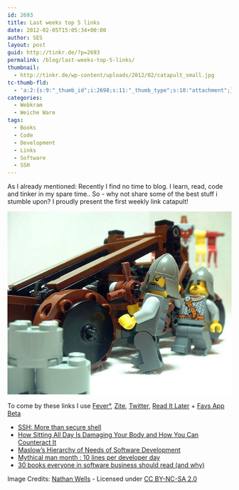```yaml
---
id: 2693
title: Last weeks top 5 links
date: 2012-02-05T15:05:34+00:00
author: SES
layout: post
guid: http://tinkr.de/?p=2693
permalink: /blog/last-weeks-top-5-links/
thumbnail:
  - http://tinkr.de/wp-content/uploads/2012/02/catapult_small.jpg
tc-thumb-fld:
  - 'a:2:{s:9:"_thumb_id";i:2698;s:11:"_thumb_type";s:10:"attachment";}'
categories:
  - Webkram
  - Weiche Ware
tags:
  - Books
  - Code
  - Development
  - Links
  - Software
  - SSH
---
```

As I already mentioned: Recently I find no time to blog. I learn, read, code and tinker in my spare time.. So - why not share some of the best stuff i stumble upon? I proudly present the first weekly link catapult!

<img loading="lazy" src="/assets/2012/02/catapult.jpeg" alt="" title="Catapult"   />

To come by these links I use [Fever&deg;](http://feedafever.com/), [Zite](http://zite.com/), [Twitter](https://twitter.com/), [Read It Later](http://readitlaterlist.com/) +  [Favs App Beta](http://www.aptgetupdate.de/2012/02/02/favs-app-alles-wichtige-an-einem-ort/)

  * [SSH: More than secure shell](http://matt.might.net/articles/ssh-hacks/)
  * [How Sitting All Day Is Damaging Your Body and How You Can Counteract It](http://lifehacker.com/5879536/how-sitting-all-day-is-damaging-your-body-and-how-you-can-counteract-it)
  * [Maslow&#8217;s Hierarchy of Needs of Software Development](http://www.hanselman.com/blog/MaslowsHierarchyOfNeedsOfSoftwareDevelopment.aspx)
  * [Mythical man month : 10 lines per developer day](http://codebetter.com/patricksmacchia/2012/01/23/mythical-man-month-10-lines-per-developer-day/)
  * [30 books everyone in software business should read (and why)](http://www.dextronet.com/micro-isv-insights/2012/01/30-books-everyone-in-software-business-should-read-and-why/)

Image Credits: [Nathan Wells](http://www.flickr.com/photos/nathanwells) - Licensed under [CC BY-NC-SA 2.0](http://creativecommons.org/licenses/by-nc-sa/2.0/)
